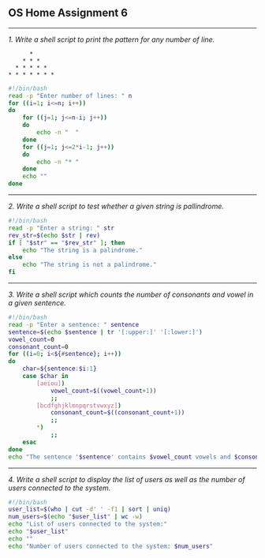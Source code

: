 ## OS Home Assignment 6

---

_1. Write a shell script to print the pattern for any number of line._

```
      *
    * * *
  * * * * *
* * * * * * *
```

```bash
#!/bin/bash
read -p "Enter number of lines: " n
for ((i=1; i<=n; i++))
do
    for ((j=1; j<=n-i; j++))
    do
        echo -n "  "
    done
    for ((j=1; j<=2*i-1; j++))
    do
        echo -n "* "
    done
    echo ""
done
```

---

_2. Write a shell script to test whether a given string is pallindrome._

```bash
#!/bin/bash
read -p "Enter a string: " str
rev_str=$(echo $str | rev)
if [ "$str" == "$rev_str" ]; then
    echo "The string is a palindrome."
else
    echo "The string is not a palindrome."
fi
```

---

_3. Write a shell script which counts the number of consonants and vowel in a given sentence._

```bash
#!/bin/bash
read -p "Enter a sentence: " sentence
sentence=$(echo $sentence | tr '[:upper:]' '[:lower:]')
vowel_count=0
consonant_count=0
for ((i=0; i<${#sentence}; i++))
do
    char=${sentence:$i:1}
    case $char in
        [aeiou])
            vowel_count=$((vowel_count+1))
            ;;
        [bcdfghjklmnpqrstvwxyz])
            consonant_count=$((consonant_count+1))
            ;;
        *)
            ;;
    esac
done
echo "The sentence '$sentence' contains $vowel_count vowels and $consonant_count consonants."
```

---

_4. Write a shell script to display the list of users as well as the number of users connected to the system._

```bash
#!/bin/bash
user_list=$(who | cut -d' ' -f1 | sort | uniq)
num_users=$(echo "$user_list" | wc -w)
echo "List of users connected to the system:"
echo "$user_list"
echo ""
echo "Number of users connected to the system: $num_users"
```